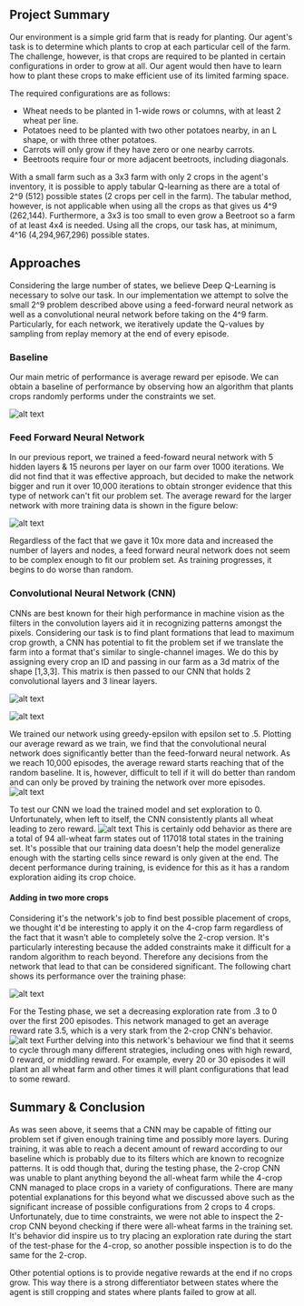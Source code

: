 ## Project Summary
Our environment is a simple grid farm that is ready for planting.
Our agent's task is to determine which plants to crop at each particular cell of the farm.
The challenge, however, is that crops are required to be planted in certain configurations in order to grow at all. 
Our agent would then have to learn how to plant these crops to make efficient use of its limited farming space.

The required configurations are as follows:
  - Wheat needs to be planted in 1-wide rows or columns, with at least 2 wheat per line.
  - Potatoes need to be planted with two other potatoes nearby, in an L shape, or with three other potatoes.
  - Carrots will only grow if they have zero or one nearby carrots.
  - Beetroots require four or more adjacent beetroots, including diagonals.

With a small farm such as a 3x3 farm with only 2 crops in the agent's inventory, it is possible to apply tabular Q-learning as there are a total of 2^9 (512) possible states (2 crops per cell in the farm). 
The tabular method, however, is not applicable when using all the crops as that gives us 4^9 (262,144). 
Furthermore, a 3x3 is too small to even grow a Beetroot so a farm of at least 4x4 is needed. 
Using all the crops, our task has, at minimum, 4^16 (4,294,967,296) possible states.

## Approaches
Considering the large number of states, we believe Deep Q-Learning is necessary to solve our task. 
In our implementation we attempt to solve the small 2^9 problem described above using a feed-forward neural network as well as a convolutional neural network before taking on the 4^9 farm. 
Particularly, for each network, we iteratively update the Q-values by sampling from replay memory at the end of every episode. 

### Baseline
Our main metric of performance is average reward per episode.
We can obtain a baseline of performance by observing how an algorithm that plants crops randomly performs under the constraints we set.

![alt text](https://raw.githubusercontent.com/Farbod909/cs175-dont-starve/master/figures/avg_random_reward.PNG)

### Feed Forward Neural Network
In our previous report, we trained a feed-foward neural network with 5 hidden layers & 15 neurons per layer on our farm over 1000 iterations. 
We did not find that it was effective approach, but decided to make the network bigger and run it over 10,000 iterations to obtain stronger evidence that this type of network can't fit our problem set. 
The average reward for the larger network with more training data is shown in the figure below:

![alt text](https://raw.githubusercontent.com/Farbod909/cs175-dont-starve/master/figures/r-list-10k-avg.png)

Regardless of the fact that we gave it 10x more data and increased the number of layers and nodes, a feed forward neural network does not seem to be complex enough to fit our problem set. 
As training progresses, it begins to do worse than random.

### Convolutional Neural Network (CNN)
CNNs are best known for their high performance in machine vision as the filters in the convolution layers aid it in recognizing patterns amongst the pixels. 
Considering our task is to find plant formations that lead to maximum crop growth, a CNN has potential to fit the problem set if we translate the farm into a format that's similar to single-channel images.
We do this by assigning every crop an ID and passing in our farm as a 3d matrix of the shape [1,3,3].
This matrix is then passed to our CNN that holds 2 convolutional layers and 3 linear layers.

![alt text](https://raw.githubusercontent.com/Farbod909/cs175-dont-starve/master/figures/Example%20Input.PNG)

![alt text](https://raw.githubusercontent.com/Farbod909/cs175-dont-starve/master/figures/cropped_cnn_fig.png)


We trained our network using greedy-epsilon with epsilon set to .5. Plotting our average reward as we train, we find that the convolutional neural network does significantly better than the feed-forward neural network. 
As we reach 10,000 episodes, the average reward starts reaching that of the random baseline. 
It is, however, difficult to tell if it will do better than random and can only be proved by training the network over more episodes.
![alt text](https://raw.githubusercontent.com/Farbod909/cs175-dont-starve/master/figures/2_crop_avg_reward.PNG)

To test our CNN we load the trained model and set exploration to 0.
Unfortunately, when left to itself, the CNN consistently plants all wheat leading to zero reward.
![alt text](https://raw.githubusercontent.com/Farbod909/cs175-dont-starve/master/figures/2_crop_dec_test_avg_reward.PNG)
This is certainly odd behavior as there are a total of 94 all-wheat farm states out of 117018 total states in the training set.
It's possible that our training data doesn't help the model generalize enough with the starting cells since reward is only given at the end. The decent performance during training, is evidence for this as it has a random exploration aiding its crop choice. 

#### Adding in two more crops

Considering it's the network's job to find best possible placement of crops, we thought it'd be interesting to apply it on the 4-crop farm regardless of the fact that it wasn't able to completely solve the 2-crop version. 
It's particularly interesting because the added constraints make it difficult for a random algorithm to reach beyond. 
Therefore any decisions from the network that lead to that can be considered significant. 
The following chart shows its performance over the training phase:

![alt text](https://raw.githubusercontent.com/Farbod909/cs175-dont-starve/master/figures/4_crop_avg_reward.PNG)


For the Testing phase, we set a decreasing exploration rate from .3 to 0 over the first 200 episodes.
This network managed to get an average reward rate 3.5, which is a very stark from the 2-crop CNN's behavior.
![alt text](https://raw.githubusercontent.com/Farbod909/cs175-dont-starve/master/figures/4_crop_dec_test_avg_reward.PNG)
Further delving into this network's behaviour we find that it seems to cycle through many different strategies, including ones with high reward, 0 reward, or middling reward. 
For example, every 20 or 30 episodes it will plant an all wheat farm and other times it will plant configurations that lead to some reward.

## Summary & Conclusion 
As was seen above, it seems that a CNN may be capable of fitting our problem set if given enough training time and possibly more layers. 
During training, it was able to reach a decent amount of reward according to our baseline which is probably due to its filters which are known to recognize patterns. 
It is odd though that, during the testing phase, the 2-crop CNN was unable to plant anything beyond the all-wheat farm while the 4-crop CNN managed to place crops in a variety of configurations. 
There are many potential explanations for this beyond what we discussed above such as the significant increase of possible configurations from 2 crops to 4 crops. 
Unfortunately, due to time constraints, we were not able to inspect the 2-crop CNN beyond checking if there were all-wheat farms in the training set. 
It's behavior did inspire us to try placing an exploration rate during the start of the test-phase for the 4-crop, so another possible inspection is to do the same for the 2-crop. 


Other potential options is to provide negative rewards at the end if no crops grow. This way there is a strong differentiator between states where the agent is still cropping and states where plants failed to grow at all.
